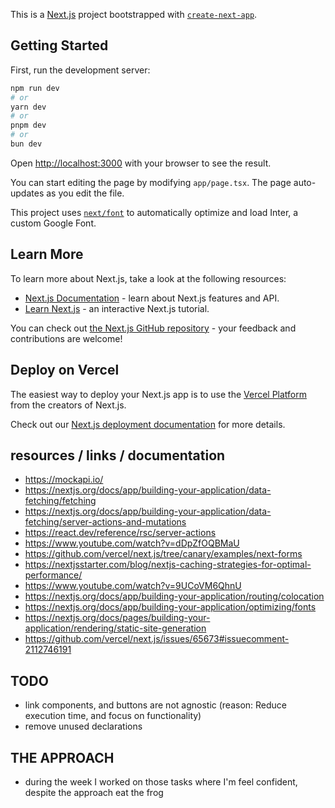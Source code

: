 This is a [Next.js](https://nextjs.org/) project bootstrapped with [`create-next-app`](https://github.com/vercel/next.js/tree/canary/packages/create-next-app).

## Getting Started

First, run the development server:

```bash
npm run dev
# or
yarn dev
# or
pnpm dev
# or
bun dev
```

Open [http://localhost:3000](http://localhost:3000) with your browser to see the result.

You can start editing the page by modifying `app/page.tsx`. The page auto-updates as you edit the file.

This project uses [`next/font`](https://nextjs.org/docs/basic-features/font-optimization) to automatically optimize and load Inter, a custom Google Font.

## Learn More

To learn more about Next.js, take a look at the following resources:

- [Next.js Documentation](https://nextjs.org/docs) - learn about Next.js features and API.
- [Learn Next.js](https://nextjs.org/learn) - an interactive Next.js tutorial.

You can check out [the Next.js GitHub repository](https://github.com/vercel/next.js/) - your feedback and contributions are welcome!

## Deploy on Vercel

The easiest way to deploy your Next.js app is to use the [Vercel Platform](https://vercel.com/new?utm_medium=default-template&filter=next.js&utm_source=create-next-app&utm_campaign=create-next-app-readme) from the creators of Next.js.

Check out our [Next.js deployment documentation](https://nextjs.org/docs/deployment) for more details.

## resources / links / documentation
- https://mockapi.io/
- https://nextjs.org/docs/app/building-your-application/data-fetching/fetching
- https://nextjs.org/docs/app/building-your-application/data-fetching/server-actions-and-mutations
- https://react.dev/reference/rsc/server-actions
- https://www.youtube.com/watch?v=dDpZfOQBMaU
- https://github.com/vercel/next.js/tree/canary/examples/next-forms
- https://nextjsstarter.com/blog/nextjs-caching-strategies-for-optimal-performance/
- https://www.youtube.com/watch?v=9UCoVM6QhnU
- https://nextjs.org/docs/app/building-your-application/routing/colocation
- https://nextjs.org/docs/app/building-your-application/optimizing/fonts
- https://nextjs.org/docs/pages/building-your-application/rendering/static-site-generation
- https://github.com/vercel/next.js/issues/65673#issuecomment-2112746191



## TODO 
- link components, and buttons are not agnostic (reason: Reduce execution time, and focus on functionality)
- remove unused declarations

## THE APPROACH
- during the week I worked on those tasks where I'm feel confident, despite the approach eat the frog
